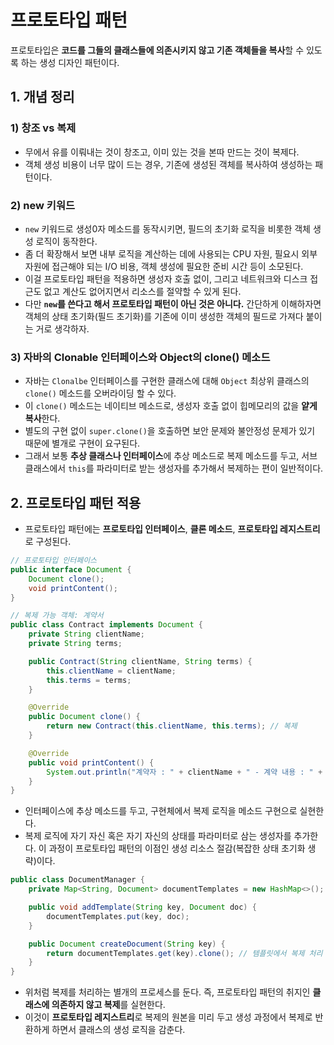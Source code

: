 # 프로토타입 패턴

프로토타입은 **코드를 그들의 클래스들에 의존시키지 않고 기존 객체들을 복사**할 수 있도록 하는 생성 디자인 패턴이다.

## 1. 개념 정리

### 1) 창조 vs 복제
- 무에서 유를 이뤄내는 것이 창조고, 이미 있는 것을 본따 만드는 것이 복제다.
- 객체 생성 비용이 너무 많이 드는 경우, 기존에 생성된 객체를 복사하여 생성하는 패턴이다.

### 2) new 키워드
- `new` 키워드로 생성0자 메소드를 동작시키면, 필드의 초기화 로직을 비롯한 객체 생성 로직이 동작한다.
- 좀 더 확장해서 보면 내부 로직을 계산하는 데에 사용되는 CPU 자원, 필요시 외부 자원에 접근해야 되는 I/O 비용, 객체 생성에 필요한 준비 시간 등이 소모된다.
- 이걸 프로토타입 패턴을 적용하면 생성자 호출 없이, 그리고 네트워크와 디스크 접근도 없고 계산도 없어지면서 리소스를 절약할 수 있게 된다.
- 다만 **`new`를 쓴다고 해서 프로토타입 패턴이 아닌 것은 아니다.** 간단하게 이해하자면 객체의 상태 초기화(필드 초기화)를 기존에 이미 생성한 객체의 필드로 가져다 붙이는 거로 생각하자.

### 3) 자바의 Clonable 인터페이스와 Object의 clone() 메소드
- 자바는 `Clonalbe` 인터페이스를 구현한 클래스에 대해 `Object` 최상위 클래스의 `clone()` 메소드를 오버라이딩 할 수 있다.
- 이 `clone()` 메소드는 네이티브 메소드로, 생성자 호출 없이 힙메모리의 값을 **얕게 복사**한다.
- 별도의 구현 없이 `super.clone()`을 호출하면 보안 문제와 불안정성 문제가 있기 때문에 별개로 구현이 요구된다.
- 그래서 보통 **추상 클래스나 인터페이스**에 추상 메소드로 복제 메소드를 두고, 서브 클래스에서 `this`를 파라미터로 받는 생성자를 추가해서 복제하는 편이 일반적이다.

## 2. 프로토타입 패턴 적용

- 프로토타입 패턴에는 **프로토타입 인터페이스**, **클론 메소드**, **프로토타입 레지스트리**로 구성된다.

```java
// 프로토타입 인터페이스
public interface Document {
    Document clone();
    void printContent();
}
```
```java
// 복제 가능 객체: 계약서
public class Contract implements Document {
    private String clientName;
    private String terms;

    public Contract(String clientName, String terms) {
        this.clientName = clientName;
        this.terms = terms;
    }

    @Override
    public Document clone() {
        return new Contract(this.clientName, this.terms); // 복제
    }

    @Override
    public void printContent() {
        System.out.println("계약자 : " + clientName + " - 계약 내용 : " + terms);
    }
}
```
- 인터페이스에 추상 메소드를 두고, 구현체에서 복제 로직을 메소드 구현으로 실현한다.
- 복제 로직에 자기 자신 혹은 자기 자신의 상태를 파라미터로 삼는 생성자를 추가한다. 이 과정이 프로토타입 패턴의 이점인 생성 리소스 절감(복잡한 상태 초기화 생략)이다.
```java
public class DocumentManager {
    private Map<String, Document> documentTemplates = new HashMap<>();

    public void addTemplate(String key, Document doc) {
        documentTemplates.put(key, doc);
    }

    public Document createDocument(String key) {
        return documentTemplates.get(key).clone(); // 템플릿에서 복제 처리
    }
}
```
- 위처럼 복제를 처리하는 별개의 프로세스를 둔다. 즉, 프로토타입 패턴의 취지인 **클래스에 의존하지 않고 복제**를 실현한다.
- 이것이 **프로토타입 레지스트리**로 복제의 원본을 미리 두고 생성 과정에서 복제로 반환하게 하면서 클래스의 생성 로직을 감춘다.
